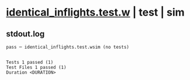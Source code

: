 # [identical_inflights.test.w](../../../../../examples/tests/valid/identical_inflights.test.w) | test | sim

## stdout.log
```log
pass ─ identical_inflights.test.wsim (no tests)
 
 
Tests 1 passed (1)
Test Files 1 passed (1)
Duration <DURATION>
```

